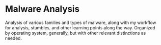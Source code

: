 # Malware Analysis

Analysis of various families and types of malware, along with my workflow for analysis, stumbles,
and other learning points along the way. Organized by operating system, generally, but with other
relevant distinctions as needed.
